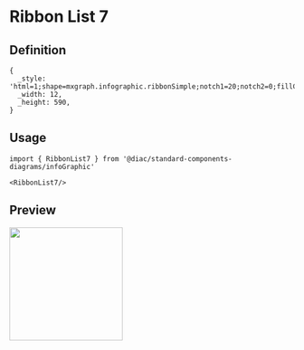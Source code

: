 # Ribbon List 7

## Definition

```
{
  _style: 'html=1;shape=mxgraph.infographic.ribbonSimple;notch1=20;notch2=0;fillColor=#12AAB5;strokeColor=none;shadow=1;',
  _width: 12,
  _height: 590,
}
```

## Usage

```
import { RibbonList7 } from '@diac/standard-components-diagrams/infoGraphic'

<RibbonList7/>
```

## Preview

<img src="./ribbon-list-7.png" width="200"/>
